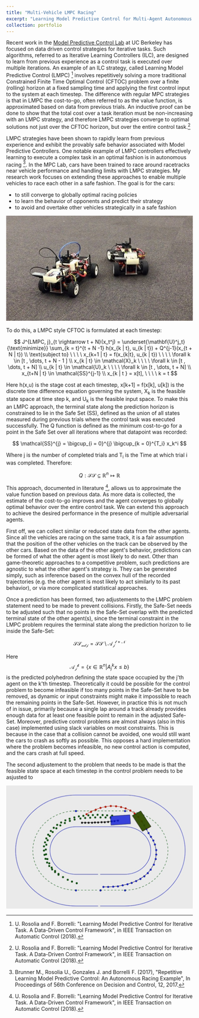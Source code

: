 ```yaml
---
title: "Multi-Vehicle LMPC Racing"
excerpt: "Learning Model Predictive Control for Multi-Agent Autonomous Racing <br/><img src='/images/LMPC_fpic.jpg'>"
collection: portfolio
---
```


Recent work in the [Model Predictive Control Lab](mpc.berkeley.edu) at UC Berkeley has focused on data driven control strategies for iterative tasks. Such algorithms, referred to as Iterative Learning Controllers (ILC), are designed to learn from previous experience as a control task is executed over multiple iterations. An example of an ILC strategy, called Learning Model Predictive Control (LMPC) [^fn1] involves repetitively solving a more traditional Constrained Finite Time Optimal Control (CFTOC) problem over a finite (rolling) horizon at a fixed sampling time and applying the first control input to the system at each timestep. The difference with regular MPC strategies is that in LMPC the cost-to-go, often referred to as the value function, is approximated based on data from previous trials. An inductive proof can be done to show that the total cost over a task iteration must be non-increasing with an LMPC strategy, and therefore LMPC strategies converge to optimal solutions not just over the CFTOC horizon, but over the entire control task.[^fn1]

LMPC strategies have been shown to rapidly learn from previous experience and exhibit the provably safe behavior associated with Model Predictive Controllers. One notable example of LMPC controllers effectively learning to execute a complex task in an optimal fashion is in autonomous racing [^fn2]. In the MPC Lab, cars have been trained to race around racetracks near vehicle performance and handling limits with LMPC strategies. My research work focuses on extending these approaches to enable multiple vehicles to race each other in a safe fashion. The goal is for the cars:

* to still converge to globally optimal racing policies
* to learn the behavior of opponents and predict their strategy
* to avoid and overtake other vehicles strategically in a safe fashion

![racing pic](/images/LMPC_fpic.jpg)

To do this, a LMPC style CFTOC is formulated at each timestep: 

$$  J^{LMPC, j}_{t \rightarrow t + N}(x_t^j) = \underset{\mathbf{U}^j_t}{\text{minimize}} \sum_{k = t}^{t + N -1} h(x_{k | t}, u_{k | t}) + Q^{j-1}(x_{t + N | t}) \\ 
\text{subject to} \ \ \ \ x_{k+1 | t} = f(x_{k|t}, u_{k | t}) \ \ \ \  \forall k \in [t , \dots, t + N - 1 ] \\
x_{k | t} \in \mathcal{X}_k  \ \ \ \ \forall k \in [t , \dots, t + N] \\
u_{k | t} \in \mathcal{U}_k \ \ \ \  \forall k \in [t , \dots, t + N] \\
x_{t+N | t} \in \mathcal{SS}^{j-1} \\
x_{k | t } = x[t], \ \ \ \ k = t 
$$

Here h(x,u) is the stage cost at each timestep, x[k+1] = f(x[k], u[k]) is the discrete time difference equation governing the system, X<sub>k</sub> is the feasible state space at time step k, and U<sub>k</sub> is the feasible input space. To make this an LMPC approach, the terminal state along the prediction horizon is constrained to lie in the Safe Set (SS), defined as the union of all states measured during previous trials where the control task was executed successfully. The Q function is defined as the minimum cost-to-go for a point in the Safe Set over all iterations where that datapoint was recorded: 

$$ \mathcal{SS}^{j} = \bigcup_{i = 0}^{j} \bigcup_{k = 0}^{T_i} x_k^i $$ 

Where j is the number of completed trials and T<sub>i</sub> is the Time at which trial i was completed. Therefore: 

$$ Q: \mathcal{SS} \subseteq \mathbb{R}^n \mapsto \mathbb{R} $$

This approach, documented in literature [^fn1], allows us to approximate the value function based on previous data. As more data is collected, the estimate of the cost-to-go improves and the agent converges to globally optimal behavior over the entire control task. We can extend this approach to achieve the desired performance in the presence of multiple adversarial agents. 

First off, we can collect similar or reduced state data from the other agents. Since all the vehicles are racing on the same track, it is a fair assumption that the position of the other vehicles on the track can be observed by the other cars. Based on the data of the other agent's behavior, predictions can be formed of what the other agent is most likely to do next. Other than game-theoretic approaches to a competitive problem, such predictions are agnostic to what the other agent's strategy is. They can be generated simply, such as inference based on the convex hull of the recorded trajectories (e.g. the other agent is most likely to act similarly to its past behavior), or via more complicated statistical approaches. 

Once a prediction has been formed, two adjustements to the LMPC problem statement need to be made to prevent collisions. Firstly, the Safe-Set needs to be adjusted such that no points in the Safe-Set overlap with the predicted terminal state of the other agent(s), since the terminal constraint in the LMPC problem requires the terminal state along the prediction horizon to lie inside the Safe-Set:

$$ \mathcal{SS_{adj}} = \mathcal{SS} \setminus \mathcal{A_j^{t+N}} $$

Here $$ \mathcal{A_j^{k}} = \{x \in \mathbb{R}^n | A^k_j x \leq b\} $$ is the predicted polyhedron defining the state space occupied by the j'th agent on the k'th timestep. Theoretically it could be possible for the control problem to become infeasible if too many points in the Safe-Set have to be removed, as dynamic or input constraints might make it impossible to reach the remaining points in the Safe-Set. However, in practice this is not much of in issue, primarily because a single lap around a track already provides enough data for at least one feasible point to remain in the adjusted Safe-Set. Moreover, predictive control problems are almost always (also in this case) implemented using slack variables on most constraints. This is because in the case that a collision cannot be avoided, one would still want the cars to crash as softly as possible. This opposes a hard implementation where the problem becomes infeasible, no new control action is computed, and the cars crash at full speed. 

The second adjustement to the problem that needs to be made is that the feasible state space at each timestep in the control problem needs to be asjusted to  

![Green vehicle executing the LMPC strategy avoids and overtakes the blue car](/images/overtake.jpg)  

[^fn1]: U. Rosolia and F. Borrelli: "Learning Model Predictive Control for Iterative Task. A Data-Driven Control Framework", in IEEE Transaction on Automatic Control (2018).

[^fn2]: Brunner M., Rosolia U., Gonzales J. and Borrelli F. (2017), "Repetitive Learning Model Predictive Control: An Autonomous Racing Example", In Proceedings of 56th Conference on Decision and Control, 12, 2017.
